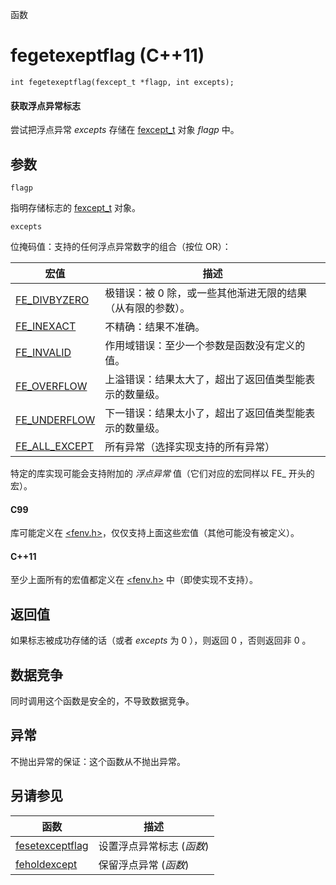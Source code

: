 函数

# fegetexeptflag (C++11)

`int fegetexeptflag(fexcept_t *flagp, int excepts);`

#### 获取浮点异常标志

尝试把浮点异常 _excepts_ 存储在 [fexcept_t](fexcept_t.md) 对象 _flagp_ 中。

## 参数

`flagp`

指明存储标志的 [fexcept_t](fexcept_t.md) 对象。

`excepts`

位掩码值：支持的任何浮点异常数字的组合（按位 OR）：

宏值                              | 描述
--------------------------------- | --------------------------------------------------------------
[FE_DIVBYZERO](FE_DIVBYZERO.md)   | 极错误：被 0 除，或一些其他渐进无限的结果（从有限的参数）。
[FE_INEXACT](FE_INEXACT.md)       | 不精确：结果不准确。
[FE_INVALID](FE_INVALID.md)       | 作用域错误：至少一个参数是函数没有定义的值。
[FE_OVERFLOW](FE_OVERFLOW.md)     | 上溢错误：结果太大了，超出了返回值类型能表示的数量级。
[FE_UNDERFLOW](FE_UNDERFLOW.md)   | 下一错误：结果太小了，超出了返回值类型能表示的数量级。
[FE_ALL_EXCEPT](FE_ALL_EXCEPT.md) | 所有异常（选择实现支持的所有异常）

特定的库实现可能会支持附加的 _浮点异常_ 值（它们对应的宏同样以 FE_ 开头的宏）。

#### C99

库可能定义在 [&lt;fenv.h&gt;](README.md)，仅仅支持上面这些宏值（其他可能没有被定义）。

#### C++11

至少上面所有的宏值都定义在 [&lt;fenv.h&gt;](README.md) 中（即使实现不支持）。


## 返回值

如果标志被成功存储的话（或者 _excepts_ 为 0 ），则返回 0 ，否则返回非 0 。


## 数据竞争

同时调用这个函数是安全的，不导致数据竞争。


## 异常

不抛出异常的保证：这个函数从不抛出异常。  


## 另请参见

函数                                  | 描述
------------------------------------- | -------------------------
[fesetexceptflag](fesetexceptflag.md) | 设置浮点异常标志 (_函数_)
[feholdexcept](feholdexcept.md)       | 保留浮点异常 (_函数_)
